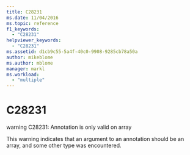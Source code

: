 ```yaml
---
title: C28231
ms.date: 11/04/2016
ms.topic: reference
f1_keywords:
  - "C28231"
helpviewer_keywords:
  - "C28231"
ms.assetid: d1cb9c55-5a4f-40c0-9908-9285cb78a50a
author: mikeblome
ms.author: mblome
manager: markl
ms.workload:
  - "multiple"
---
```

# C28231
warning C28231: Annotation is only valid on array

 This warning indicates that an argument to an annotation should be an array, and some other type was encountered.
